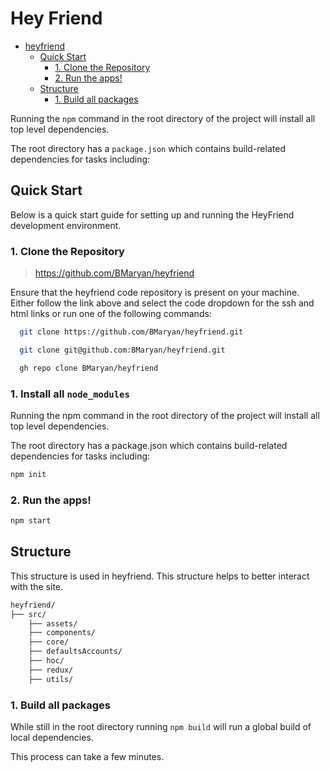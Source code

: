 # Hey Friend

<!-- <p align="center">
  <img src="https://media.heyauto.com/media/dotbot.png" alt="dotbot" width="500" />
</p>
<p align="center">
  <strong>Simple. Trusted. Car Buying</strong>
</p>
<br />
<p align="center">
  <a href="https://heyauto.com/">
    <img alt="https://heyauto.com/" src="https://img.shields.io/website?down_color=red&down_message=down&up_color=yellow&up_message=up&url=https%3A%2F%2Fheyauto.com">
  </a>
    <a href="https://heyauto.com/">
    <img alt="https://heyauto.com/" src="https://app.codacy.com/project/badge/Grade/cc3fa6ac19674ce6aedbd0f501491998">
  </a>
</p> -->

- [heyfriend](#heyfriend)
  - [Quick Start](#quick-start)
    - [1. Clone the Repository](#1-clone-the-repository)
    - [2. Run the apps!](#2-run-the-apps)
  - [Structure](#structure)
    - [1. Build all packages](#1-build-all-packages)
 
 Running the `npm` command in the root directory of the project will install all top level dependencies.

The root directory has a `package.json` which contains build-related dependencies for tasks including:

 
## Quick Start

Below is a quick start guide for setting up and running the HeyFriend development environment.

### 1. Clone the Repository

> <https://github.com/BMaryan/heyfriend>

Ensure that the heyfriend code repository is present on your machine. Either follow the link above and select the code dropdown for the ssh and html links or run one of the following commands:

```bash
  git clone https://github.com/BMaryan/heyfriend.git
```

```bash
  git clone git@github.com:BMaryan/heyfriend.git
```

```bash
  gh repo clone BMaryan/heyfriend
```


### 1. Install all `node_modules`

Running the npm command in the root directory of the project will install all top level dependencies.

The root directory has a package.json which contains build-related dependencies for tasks including:

```bash
npm init
```

### 2. Run the apps!

```bash
npm start
```

## Structure

This structure is used in heyfriend. This structure helps to better interact with the site.

```bash
heyfriend/
├── src/ 
    ├── assets/
    ├── components/
    ├── core/
    ├── defaultsAccounts/
    ├── hoc/ 
    ├── redux/
    ├── utils/
```

### 1. Build all packages

While still in the root directory running `npm build` will run a global build of local dependencies.

This process can take a few minutes.
